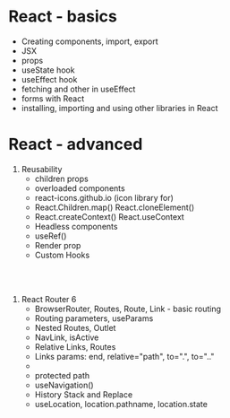 # React - basics

- Creating components, import, export
- JSX
- props
- useState hook
- useEffect hook
- fetching and other in useEffect
- forms with React
- installing, importing and using other libraries in React

# React - advanced

1. Reusability
    - children props
    - overloaded components
    - react-icons.github.io (icon library for)
    - React.Children.map() React.cloneElement()
    - React.createContext() React.useContext
    - Headless components
    - useRef()
    - Render prop
    - Custom Hooks

<br><br>

1. React Router 6
    - BrowserRouter, Routes, Route, Link - basic routing
    - Routing parameters, useParams
    - Nested Routes, Outlet
    - NavLink, isActive
    - Relative Links, Routes
    - Links params: end, relative="path", to=".", to=".."
    - <Navigate to="" />
    - protected path
    - useNavigation()
    - History Stack and Replace
    - useLocation, location.pathname, location.state